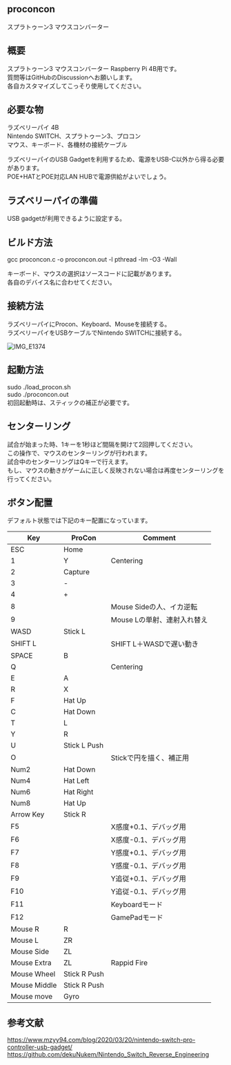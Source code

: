 ## proconcon
スプラトゥーン3 マウスコンバーター  

## 概要
スプラトゥーン3 マウスコンバーター Raspberry Pi 4B用です。  
質問等はGitHubのDiscussionへお願いします。  
各自カスタマイズしてこっそり使用してください。  

## 必要な物
ラズベリーパイ 4B   
Nintendo SWITCH、スプラトゥーン3、プロコン  
マウス、キーボード、各機材の接続ケーブル  
  
ラズベリーパイのUSB Gadgetを利用するため、電源をUSB-C以外から得る必要があります。  
POE+HATとPOE対応LAN HUBで電源供給がよいでしょう。  
  
## ラズベリーパイの準備
USB gadgetが利用できるように設定する。  
  
## ビルド方法
gcc proconcon.c -o proconcon.out -l pthread -lm -O3 -Wall  
  
キーボード、マウスの選択はソースコードに記載があります。  
各自のデバイス名に合わせてください。  
  
## 接続方法
ラズベリーパイにProcon、Keyboard、Mouseを接続する。  
ラズベリーパイをUSBケーブルでNintendo SWITCHに接続する。  
  
![IMG_E1374](https://user-images.githubusercontent.com/83897755/189526222-d5b93a43-8da5-405b-a07e-c4226972e039.JPG)
  
## 起動方法
sudo ./load_procon.sh  
sudo ./proconcon.out  
初回起動時は、スティックの補正が必要です。

## センターリング  
試合が始まった時、1キーを1秒ほど間隔を開けて2回押してください。  
この操作で、マウスのセンターリングが行われます。  
試合中のセンターリングはQキーで行えます。  
もし、マウスの動きがゲームに正しく反映されない場合は再度センターリングを行ってください。  

## ボタン配置
デフォルト状態では下記のキー配置になっています。  

| Key           | ProCon        | Comment                                           |  
| ------------- | ------------- | ------------------------------------------------- |  
| ESC           | Home          |                                                   |
| 1             | Y             | Centering                                         |  
| 2             | Capture       |                                                   |  
| 3             | -             |                                                   |  
| 4             | +             |                                                   | 
| 8             |               | Mouse Sideの人、イカ逆転                           | 
| 9             |               | Mouse Lの単射、連射入れ替え                        | 
| WASD          | Stick L       |                                                   | 
| SHIFT L       |               | SHIFT L＋WASDで遅い動き                            | 
| SPACE         | B             |                                                   |
| Q             |               | Centering                                         | 
| E             | A             |                                                   | 
| R             | X             |                                                   | 
| F             | Hat Up        |                                                   | 
| C             | Hat Down      |                                                   | 
| T             | L             |                                                   | 
| Y             | R             |                                                   | 
| U             | Stick L Push  |                                                   | 
| O             |               | Stickで円を描く、補正用                            | 
| Num2          | Hat Down      |                                                   | 
| Num4          | Hat Left      |                                                   | 
| Num6          | Hat Right     |                                                   | 
| Num8          | Hat Up        |                                                   | 
| Arrow Key     | Stick R       |                                                   | 
| F5            |               | X感度+0.1、デバッグ用                              | 
| F6            |               | X感度-0.1、デバッグ用                              | 
| F7            |               | Y感度+0.1、デバッグ用                              | 
| F8            |               | Y感度-0.1、デバッグ用                              | 
| F9            |               | Y追従+0.1、デバッグ用                              | 
| F10           |               | Y追従-0.1、デバッグ用                              | 
| F11           |               | Keyboardモード                                     | 
| F12           |               | GamePadモード                                      | 
| Mouse R       | R             |                                                   | 
| Mouse L       | ZR            |                                                   | 
| Mouse Side    | ZL            |                                                   | 
| Mouse Extra   | ZL            | Rappid Fire                                       | 
| Mouse Wheel   | Stick R Push  |                                                   | 
| Mouse Middle  | Stick R Push  |                                                   | 
| Mouse move    | Gyro          |                                                   | 

  
## 参考文献
https://www.mzyy94.com/blog/2020/03/20/nintendo-switch-pro-controller-usb-gadget/  
https://github.com/dekuNukem/Nintendo_Switch_Reverse_Engineering  
